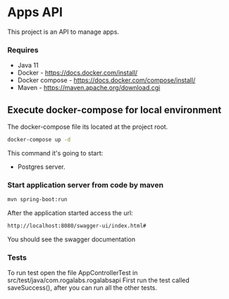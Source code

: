 # Apps API
This project is an API to manage apps.

### Requires ###
* Java 11
* Docker - https://docs.docker.com/install/
* Docker compose - https://docs.docker.com/compose/install/
* Maven - https://maven.apache.org/download.cgi

## Execute docker-compose for local environment
The docker-compose file its located at the project root.
```sh
docker-compose up -d
```
This command it's going to start:
- Postgres server.

### Start application server from code by maven ###
```sh
mvn spring-boot:run
```

After the application started access the url:
```sh
http://localhost:8080/swagger-ui/index.html#
```
You should see the swagger documentation

### Tests ###
To run test open the file AppControllerTest in src/test/java/com.rogalabs.rogalabsapi
First run the test called saveSuccess(), after you can run all the other tests.

